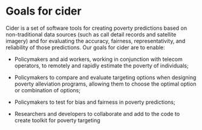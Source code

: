 # Goals for cider

Cider is a set of software tools for creating poverty predictions based on non-traditional data sources (such as call detail records and satellite imagery) and for evaluating the accuracy, fairness, representativity, and reliability of those predictions. Our goals for cider are to enable:

- Policymakers and aid workers, working in conjunction with telecom operators, to remotely and rapidly estimate the poverty of individuals;

- Policymakers to compare and evaluate targeting options when designing poverty alleviation programs, allowing them to choose the optimal option or combination of options;

- Policymakers to test for bias and fairness in poverty predictions;

- Researchers and developers to collaborate and add to the code to create toolkit for poverty targeting
